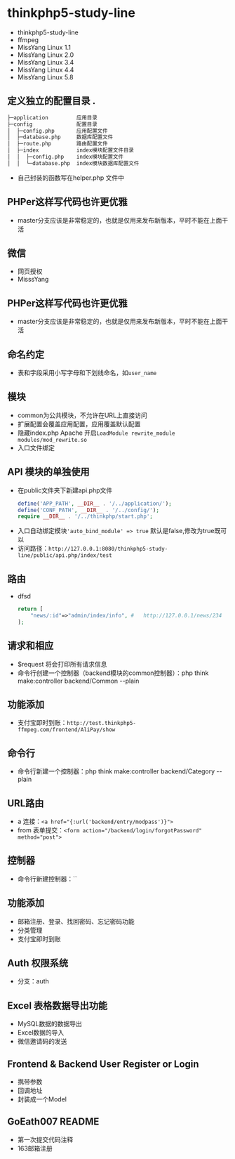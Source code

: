 # thinkphp5-study-line
+ thinkphp5-study-line
+ ffmpeg
+ MissYang Linux 1.1
+ MissYang Linux 2.0
+ MissYang Linux 3.4
+ MissYang Linux 4.4
+ MissYang Linux 5.8

##  定义独立的配置目录 .
```bash
├─application         应用目录
├─config              配置目录
│  ├─config.php       应用配置文件
│  ├─database.php     数据库配置文件
│  ├─route.php        路由配置文件
│  ├─index            index模块配置文件目录
│  │  ├─config.php    index模块配置文件
│  │  └─database.php  index模块数据库配置文件
```
+   自己封装的函数写在helper.php 文件中
##   PHPer这样写代码也许更优雅
+   master分支应该是非常稳定的，也就是仅用来发布新版本，平时不能在上面干活
##  微信
+   网页授权
+   MisssYang

##   PHPer这样写代码也许更优雅
+   master分支应该是非常稳定的，也就是仅用来发布新版本，平时不能在上面干活

## 命名约定
+   表和字段采用小写字母和下划线命名，如`user_name`

##  模块
+   common为公共模块，不允许在URL上直接访问   
+   扩展配置会覆盖应用配置，应用覆盖默认配置   
+   隐藏index.php Apache 开启`LoadModule rewrite_module modules/mod_rewrite.so`
+   入口文件绑定
##  API 模块的单独使用
+   在public文件夹下新建api.php文件
    ```php
    define('APP_PATH', __DIR__ . '/../application/');
    define('CONF_PATH', __DIR__ . '/../config/');
    require __DIR__ . '/../thinkphp/start.php';
    ```
+   入口自动绑定模块`'auto_bind_module' => true` 默认是false,修改为true既可以
+   访问路径：`http://127.0.0.1:8080/thinkphp5-study-line/public/api.php/index/test`
##  路由
+   dfsd
    ```php
    return [
        "news/:id"=>"admin/index/info", #   http://127.0.0.1/news/234
    ];
    ```
##  请求和相应
+   $request 将会打印所有请求信息
+   命令行创建一个控制器（backend模块的common控制器）：php think make:controller backend/Common --plain
##  功能添加
+   支付宝即时到账：`http://test.thinkphp5-ffmpeg.com/frontend/AliPay/show`

##  命令行
+ 命令行新建一个控制器：php think make:controller backend/Category --plain

## URL路由
+   a 连接：`<a href="{:url('backend/entry/modpass')}">`
+   from 表单提交：`<form action="/backend/login/forgotPassword" method="post">`
##  控制器
+   命令行新建控制器：``

## 功能添加
+   邮箱注册、登录、找回密码、忘记密码功能
+   分类管理
+   支付宝即时到账
##  Auth 权限系统
+   分支：auth
##  Excel 表格数据导出功能
+   MySQL数据的数据导出
+   Excel数据的导入
+   微信邀请码的发送
##  Frontend & Backend User Register or Login 
+  携带参数
+  回调地址
+  封装成一个Model
##  GoEath007 README
+  第一次提交代码注释
+  163邮箱注册


